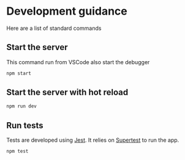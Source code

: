 # Development guidance

Here are a list of standard commands

## Start the server

This command run from VSCode also start the debugger

```bash
npm start
```

## Start the server with hot reload

```bash
npm run dev
```

## Run tests

Tests are developed using [Jest](https://jestjs.io/). 
It relies on [Supertest](https://github.com/ladjs/supertest) to run the app.

```bash
npm test
```